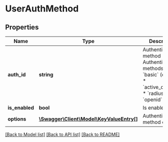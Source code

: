 # UserAuthMethod

## Properties
Name | Type | Description | Notes
------------ | ------------- | ------------- | -------------
**auth_id** | **string** | Authentication method  Authentication methods: * &#x60;basic&#x60; (or &#x60;sql&#x60;) * &#x60;active_directory&#x60; * &#x60;radius&#x60; * &#x60;openid&#x60; | 
**is_enabled** | **bool** | Is enabled | 
**options** | [**\Swagger\Client\Model\KeyValueEntry[]**](KeyValueEntry.md) | Authentication method options | [optional] 

[[Back to Model list]](../README.md#documentation-for-models) [[Back to API list]](../README.md#documentation-for-api-endpoints) [[Back to README]](../README.md)



